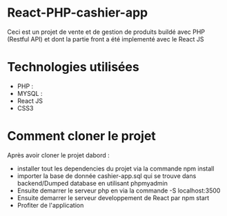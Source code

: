# React-PHP-cashier-app
Ceci est un projet de vente et de gestion de produits buildé avec PHP (Restful API) et dont la partie front a été implementé avec le React JS 

# Technologies utilisées

- PHP : 
- MYSQL : 
- React JS 
- CSS3

# Comment cloner le projet

Après avoir cloner le projet dabord :

- installer tout les dependencies du projet via la commande npm install
- importer la base de donnée cashier-app.sql qui se trouve dans backend/Dumped database en utilisant phpmyadmin
- Ensuite demarrer le serveur php  en via la commande -S localhost:3500
- Ensuite demarrer le serveur developpement  de React par npm start 
- Profiter de l'application


